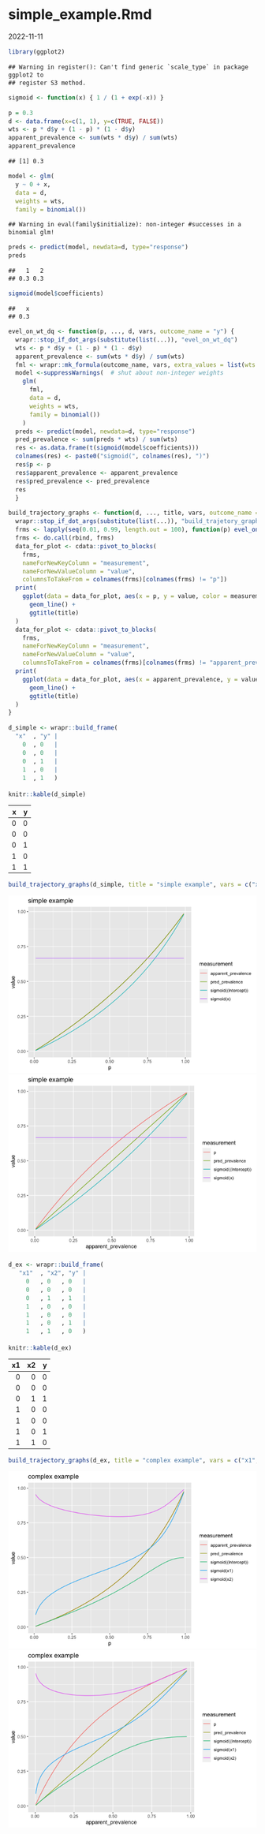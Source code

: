 simple_example.Rmd
================
2022-11-11

``` r
library(ggplot2)
```

    ## Warning in register(): Can't find generic `scale_type` in package ggplot2 to
    ## register S3 method.

``` r
sigmoid <- function(x) { 1 / (1 + exp(-x)) }
```

``` r
p = 0.3
d <- data.frame(x=c(1, 1), y=c(TRUE, FALSE))
wts <- p * d$y + (1 - p) * (1 - d$y)
apparent_prevalence <- sum(wts * d$y) / sum(wts)
apparent_prevalence
```

    ## [1] 0.3

``` r
model <- glm(
  y ~ 0 + x,
  data = d,
  weights = wts,
  family = binomial())
```

    ## Warning in eval(family$initialize): non-integer #successes in a binomial glm!

``` r
preds <- predict(model, newdata=d, type="response")
preds
```

    ##   1   2 
    ## 0.3 0.3

``` r
sigmoid(model$coefficients)
```

    ##   x 
    ## 0.3

``` r
evel_on_wt_dq <- function(p, ..., d, vars, outcome_name = "y") {
  wrapr::stop_if_dot_args(substitute(list(...)), "evel_on_wt_dq")
  wts <- p * d$y + (1 - p) * (1 - d$y)
  apparent_prevalence <- sum(wts * d$y) / sum(wts)
  fml <- wrapr::mk_formula(outcome_name, vars, extra_values = list(wts = wts))
  model <-suppressWarnings(  # shut about non-integer weights
    glm(
      fml,
      data = d,
      weights = wts,
      family = binomial())
    )
  preds <- predict(model, newdata=d, type="response")
  pred_prevalence <- sum(preds * wts) / sum(wts)
  res <- as.data.frame(t(sigmoid(model$coefficients)))
  colnames(res) <- paste0("sigmoid(", colnames(res), ")")
  res$p <- p
  res$apparent_prevalence <- apparent_prevalence
  res$pred_prevalence <- pred_prevalence
  res
  }
```

``` r
build_trajectory_graphs <- function(d, ..., title, vars, outcome_name = "y") {
  wrapr::stop_if_dot_args(substitute(list(...)), "build_trajetory_graphs")
  frms <- lapply(seq(0.01, 0.99, length.out = 100), function(p) evel_on_wt_dq(p, d = d, vars = vars, outcome_name = outcome_name))
  frms <- do.call(rbind, frms)
  data_for_plot <- cdata::pivot_to_blocks(
    frms, 
    nameForNewKeyColumn = "measurement", 
    nameForNewValueColumn = "value", 
    columnsToTakeFrom = colnames(frms)[colnames(frms) != "p"])
  print(
    ggplot(data = data_for_plot, aes(x = p, y = value, color = measurement)) + 
      geom_line() +
      ggtitle(title)
  )
  data_for_plot <- cdata::pivot_to_blocks(
    frms, 
    nameForNewKeyColumn = "measurement", 
    nameForNewValueColumn = "value", 
    columnsToTakeFrom = colnames(frms)[colnames(frms) != "apparent_prevalence"])
  print(
    ggplot(data = data_for_plot, aes(x = apparent_prevalence, y = value, color = measurement)) + 
      geom_line() +
      ggtitle(title)
  )
}
```

``` r
d_simple <- wrapr::build_frame(
  "x"  , "y" |
    0  , 0   |
    0  , 0   |
    0  , 1   |
    1  , 0   |
    1  , 1   )

knitr::kable(d_simple)
```

|   x |   y |
|----:|----:|
|   0 |   0 |
|   0 |   0 |
|   0 |   1 |
|   1 |   0 |
|   1 |   1 |

``` r
build_trajectory_graphs(d_simple, title = "simple example", vars = c("x"))
```

![](simple_example_files/figure-gfm/unnamed-chunk-9-1.png)<!-- -->![](simple_example_files/figure-gfm/unnamed-chunk-9-2.png)<!-- -->

``` r
d_ex <- wrapr::build_frame(
   "x1"  , "x2", "y" |
     0   , 0   , 0   |
     0   , 0   , 0   |
     0   , 1   , 1   |
     1   , 0   , 0   |
     1   , 0   , 0   |
     1   , 0   , 1   |
     1   , 1   , 0   )

knitr::kable(d_ex)
```

|  x1 |  x2 |   y |
|----:|----:|----:|
|   0 |   0 |   0 |
|   0 |   0 |   0 |
|   0 |   1 |   1 |
|   1 |   0 |   0 |
|   1 |   0 |   0 |
|   1 |   0 |   1 |
|   1 |   1 |   0 |

``` r
build_trajectory_graphs(d_ex, title = "complex example", vars = c("x1", "x2"))
```

![](simple_example_files/figure-gfm/unnamed-chunk-11-1.png)<!-- -->![](simple_example_files/figure-gfm/unnamed-chunk-11-2.png)<!-- -->
